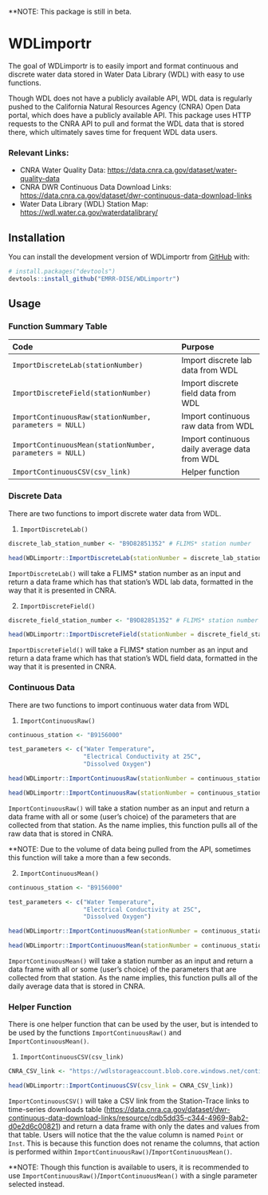 
<!-- README.md is generated from README.Rmd. Please edit that file -->

\*\*NOTE: This package is still in beta.

# WDLimportr

<!-- badges: start -->
<!-- badges: end -->

The goal of WDLimportr is to easily import and format continuous and
discrete water data stored in Water Data Library (WDL) with easy to use
functions.

Though WDL does not have a publicly available API, WDL data is regularly
pushed to the California Natural Resources Agency (CNRA) Open Data
portal, which does have a publicly available API. This package uses HTTP
requests to the CNRA API to pull and format the WDL data that is stored
there, which ultimately saves time for frequent WDL data users.

### Relevant Links:

- CNRA Water Quality Data:
  <https://data.cnra.ca.gov/dataset/water-quality-data>
- CNRA DWR Continuous Data Download Links:
  <https://data.cnra.ca.gov/dataset/dwr-continuous-data-download-links>
- Water Data Library (WDL) Station Map:
  <https://wdl.water.ca.gov/waterdatalibrary/>

## Installation

You can install the development version of WDLimportr from
[GitHub](https://github.com/) with:

``` r
# install.packages("devtools")
devtools::install_github("EMRR-DISE/WDLimportr")
```

## Usage

### Function Summary Table

| Code                                                     | Purpose                                       |
|:---------------------------------------------------------|:----------------------------------------------|
| `ImportDiscreteLab(stationNumber)`                       | Import discrete lab data from WDL             |
| `ImportDiscreteField(stationNumber)`                     | Import discrete field data from WDL           |
| `ImportContinuousRaw(stationNumber, parameters = NULL)`  | Import continuous raw data from WDL           |
| `ImportContinuousMean(stationNumber, parameters = NULL)` | Import continuous daily average data from WDL |
| `ImportContinuousCSV(csv_link)`                          | Helper function                               |

### Discrete Data

There are two functions to import discrete water data from WDL.

1.  `ImportDiscreteLab()`

``` r
discrete_lab_station_number <- "B9D82851352" # FLIMS* station number

head(WDLimportr::ImportDiscreteLab(stationNumber = discrete_lab_station_number))
```

`ImportDiscreteLab()` will take a FLIMS\* station number as an input and
return a data frame which has that station’s WDL lab data, formatted in
the way that it is presented in CNRA.

2.  `ImportDiscreteField()`

``` r
discrete_field_station_number <- "B9D82851352" # FLIMS* station number

head(WDLimportr::ImportDiscreteField(stationNumber = discrete_field_station_number))
```

`ImportDiscreteField()` will take a FLIMS\* station number as an input
and return a data frame which has that station’s WDL field data,
formatted in the way that it is presented in CNRA.

### Continuous Data

There are two functions to import continuous water data from WDL

1.  `ImportContinuousRaw()`

``` r
continuous_station <- "B9156000"

test_parameters <- c("Water Temperature",
                     "Electrical Conductivity at 25C",
                     "Dissolved Oxygen")

head(WDLimportr::ImportContinuousRaw(stationNumber = continuous_station, parameters = NULL))

head(WDLimportr::ImportContinuousRaw(stationNumber = continuous_station, parameters = test_parameters))
```

`ImportContinuousRaw()` will take a station number as an input and
return a data frame with all or some (user’s choice) of the parameters
that are collected from that station. As the name implies, this function
pulls all of the raw data that is stored in CNRA.

\*\*NOTE: Due to the volume of data being pulled from the API, sometimes
this function will take a more than a few seconds.

2.  `ImportContinuousMean()`

``` r
continuous_station <- "B9156000"

test_parameters <- c("Water Temperature",
                     "Electrical Conductivity at 25C",
                     "Dissolved Oxygen")

head(WDLimportr::ImportContinuousMean(stationNumber = continuous_station, parameters = NULL))

head(WDLimportr::ImportContinuousMean(stationNumber = continuous_station, parameters = test_parameters))
```

`ImportContinuousMean()` will take a station number as an input and
return a data frame with all or some (user’s choice) of the parameters
that are collected from that station. As the name implies, this function
pulls all of the daily average data that is stored in CNRA.

### Helper Function

There is one helper function that can be used by the user, but is
intended to be used by the functions `ImportContinuousRaw()` and
`ImportContinuousMean()`.

1.  `ImportContinuousCSV(csv_link)`

``` r
CNRA_CSV_link <- "https://wdlstorageaccount.blob.core.windows.net/continuous/01N04E36Q001M/por/01N04E36Q001M_Groundwater_Level_Below_Ground_Surface_Raw.csv"

head(WDLimportr::ImportContinuousCSV(csv_link = CNRA_CSV_link))
```

`ImportContinuousCSV()` will take a CSV link from the Station-Trace
links to time-series downloads table
(<https://data.cnra.ca.gov/dataset/dwr-continuous-data-download-links/resource/cdb5dd35-c344-4969-8ab2-d0e2d6c00821>)
and return a data frame with only the dates and values from that table.
Users will notice that the the value column is named `Point` or `Inst`.
This is because this function does not rename the columns, that action
is performed within `ImportContinuousRaw()`/`ImportContinuousMean()`.

\*\*NOTE: Though this function is available to users, it is recommended
to use `ImportContinuousRaw()`/`ImportContinuousMean()` with a single
parameter selected instead.
